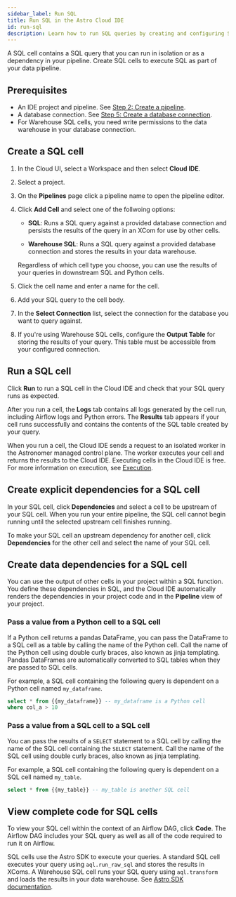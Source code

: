 ```yaml
---
sidebar_label: Run SQL
title: Run SQL in the Astro Cloud IDE
id: run-sql
description: Learn how to run SQL queries by creating and configuring SQL cells in the Astro Cloud IDE.
---
```


A SQL cell contains a SQL query that you can run in isolation or as a dependency in your pipeline. Create SQL cells to execute SQL as part of your data pipeline. 

## Prerequisites 

- An IDE project and pipeline. See [Step 2: Create a pipeline](cloud-ide.md/quickstart#step-2-create-a-pipeline).
- A database connection. See [Step 5: Create a database connection](cloud-ide/quickstart.md#step-5-create-a-database-connection.md).
- For Warehouse SQL cells, you need write permissions to the data warehouse in your database connection. 

## Create a SQL cell
1. In the Cloud UI, select a Workspace and then select **Cloud IDE**.

2. Select a project.

3. On the **Pipelines** page click a pipeline name to open the pipeline editor.

4. Click **Add Cell** and select one of the follwoing options:

    -   **SQL**: Runs a SQL query against a provided database connection and persists the results of the query in an XCom for use by other cells.

    - **Warehouse SQL**: Runs a SQL query against a provided database connection and stores the results in your data warehouse.

    Regardless of which cell type you choose, you can use the results of your queries in downstream SQL and Python cells.

5. Click the cell name and enter a name for the cell.

6. Add your SQL query to the cell body.

7. In the **Select Connection** list, select the connection for the database you want to query against.

8. If you're using Warehouse SQL cells, configure the **Output Table** for storing the results of your query. This table must be accessible from your configured connection.

## Run a SQL cell

Click **Run** to run a SQL cell in the Cloud IDE and check that your SQL query runs as expected. 

After you run a cell, the **Logs** tab contains all logs generated by the cell run, including Airflow logs and Python errors. The **Results** tab appears if your cell runs successfully and contains the contents of the SQL table created by your query.

When you run a cell, the Cloud IDE sends a request to an isolated worker in the Astronomer managed control plane. The worker executes your cell and returns the results to the Cloud IDE. Executing cells in the Cloud IDE is free. For more information on execution, see [Execution](/astro/cloud-ide/reference/security.md#execution).

## Create explicit dependencies for a SQL cell

In your SQL cell, click **Dependencies** and select a cell to be upstream of your SQL cell. When you run your entire pipeline, the SQL cell cannot begin running until the selected upstream cell finishes running.

To make your SQL cell an upstream dependency for another cell, click **Dependencies** for the other cell and select the name of your SQL cell. 

## Create data dependencies for a SQL cell

You can use the output of other cells in your project within a SQL function. You define these dependencies in SQL, and the Cloud IDE automatically renders the dependencies in your project code and in the **Pipeline** view of your project.

### Pass a value from a Python cell to a SQL cell 

If a Python cell returns a pandas DataFrame, you can pass the DataFrame to a SQL cell as a table by calling the name of the Python cell. Call the name of the Python cell using double curly braces, also known as jinja templating. Pandas DataFrames are automatically converted to SQL tables when they are passed to SQL cells.

For example, a SQL cell containing the following query is dependent on a Python cell named `my_dataframe`.

```sql
select * from {{my_dataframe}} -- my_dataframe is a Python cell
where col_a > 10
```

### Pass a value from a SQL cell to a SQL cell 

You can pass the results of a `SELECT` statement to a SQL cell by calling the name of the SQL cell containing the `SELECT` statement. Call the name of the SQL cell using double curly braces, also known as jinja templating.

For example, a SQL cell containing the following query is dependent on a SQL cell named `my_table`.

```sql
select * from {{my_table}} -- my_table is another SQL cell
```

## View complete code for SQL cells

To view your SQL cell within the context of an Airflow DAG, click **Code**. The Airflow DAG includes your SQL query as well as all of the code required to run it on Airflow.

SQL cells use the Astro SDK to execute your queries. A standard SQL cell executes your query using `aql.run_raw_sql` and stores the results in XComs. A Warehouse SQL cell runs your SQL query using `aql.transform` and loads the results in your data warehouse. See [Astro SDK documentation](https://astro-sdk-python.readthedocs.io/en/stable/astro/sql/operators/raw_sql.html).